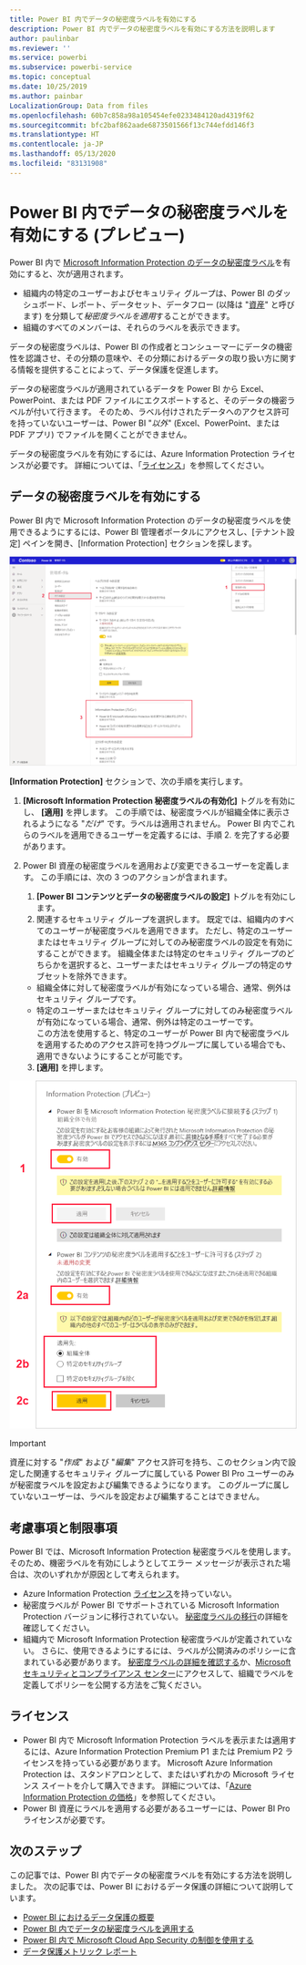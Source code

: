 ```yaml
---
title: Power BI 内でデータの秘密度ラベルを有効にする
description: Power BI 内でデータの秘密度ラベルを有効にする方法を説明します
author: paulinbar
ms.reviewer: ''
ms.service: powerbi
ms.subservice: powerbi-service
ms.topic: conceptual
ms.date: 10/25/2019
ms.author: painbar
LocalizationGroup: Data from files
ms.openlocfilehash: 60b7c858a98a105454efe0233484120ad4319f62
ms.sourcegitcommit: bfc2baf862aade6873501566f13c744efdd146f3
ms.translationtype: HT
ms.contentlocale: ja-JP
ms.lasthandoff: 05/13/2020
ms.locfileid: "83131908"
---
```

# <a name="enable-data-sensitivity-labels-in-power-bi-preview"></a>Power BI 内でデータの秘密度ラベルを有効にする (プレビュー)

Power BI 内で [Microsoft Information Protection のデータの秘密度ラベル](https://docs.microsoft.com/microsoft-365/compliance/sensitivity-labels)を有効にすると、次が適用されます。

* 組織内の特定のユーザーおよびセキュリティ グループは、Power BI のダッシュボード、レポート、データセット、データフロー (以降は "[資産](../collaborate-share/service-security-apply-data-sensitivity-labels.md)" と呼びます) を分類して*秘密度ラベルを適用*することができます。
* 組織のすべてのメンバーは、それらのラベルを表示できます。

データの秘密度ラベルは、Power BI の作成者とコンシューマーにデータの機密性を認識させ、その分類の意味や、その分類におけるデータの取り扱い方に関する情報を提供することによって、データ保護を促進します。

データの秘密度ラベルが適用されているデータを Power BI から Excel、PowerPoint、または PDF ファイルにエクスポートすると、そのデータの機密ラベルが付いて行きます。 そのため、ラベル付けされたデータへのアクセス許可を持っていないユーザーは、Power BI "*以外*" (Excel、PowerPoint、または PDF アプリ) でファイルを開くことができません。

データの秘密度ラベルを有効にするには、Azure Information Protection ライセンスが必要です。 詳細については、「[ライセンス](#licensing)」を参照してください。

## <a name="enable-data-sensitivity-labels"></a>データの秘密度ラベルを有効にする

Power BI 内で Microsoft Information Protection のデータの秘密度ラベルを使用できるようにするには、Power BI 管理者ポータルにアクセスし、[テナント設定] ペインを開き、[Information Protection] セクションを探します。

![[Information Protection] セクションを探す](media/service-security-enable-data-sensitivity-labels/enable-data-sensitivity-labels-01.png)

**[Information Protection]** セクションで、次の手順を実行します。
1.  **[Microsoft Information Protection 秘密度ラベルの有効化]** トグルを有効にし、 **[適用]** を押します。 この手順では、秘密度ラベルが組織全体に表示されるようになる "*だけ*" です。ラベルは適用されません。 Power BI 内でこれらのラベルを適用できるユーザーを定義するには、手順 2. を完了する必要があります。
2.  Power BI 資産の秘密度ラベルを適用および変更できるユーザーを定義します。 この手順には、次の 3 つのアクションが含まれます。
    1.  **[Power BI コンテンツとデータの秘密度ラベルの設定]** トグルを有効にします。
    2.  関連するセキュリティ グループを選択します。 既定では、組織内のすべてのユーザーが秘密度ラベルを適用できます。 ただし、特定のユーザーまたはセキュリティ グループに対してのみ秘密度ラベルの設定を有効にすることができます。 組織全体または特定のセキュリティ グループのどちらかを選択すると、ユーザーまたはセキュリティ グループの特定のサブセットを除外できます。
    * 組織全体に対して秘密度ラベルが有効になっている場合、通常、例外はセキュリティ グループです。
    * 特定のユーザーまたはセキュリティ グループに対してのみ秘密度ラベルが有効になっている場合、通常、例外は特定のユーザーです。  
    この方法を使用すると、特定のユーザーが Power BI 内で秘密度ラベルを適用するためのアクセス許可を持つグループに属している場合でも、適用できないようにすることが可能です。
    
    3. **[適用]** を押します。

![秘密度ラベルを有効にする](media/service-security-enable-data-sensitivity-labels/enable-data-sensitivity-labels-02.png)

> [!IMPORTANT]
> 資産に対する "*作成*" および "*編集*" アクセス許可を持ち、このセクション内で設定した関連するセキュリティ グループに属している Power BI Pro ユーザーのみが秘密度ラベルを設定および編集できるようになります。 このグループに属していないユーザーは、ラベルを設定および編集することはできません。 


## <a name="considerations-and-limitations"></a>考慮事項と制限事項

Power BI では、Microsoft Information Protection 秘密度ラベルを使用します。 そのため、機密ラベルを有効にしようとしてエラー メッセージが表示された場合は、次のいずれかが原因として考えられます。

* Azure Information Protection [ライセンス](#licensing)を持っていない。
* 秘密度ラベルが Power BI でサポートされている Microsoft Information Protection バージョンに移行されていない。 [秘密度ラベルの移行](https://docs.microsoft.com/azure/information-protection/configure-policy-migrate-labels)の詳細を確認してください。
* 組織内で Microsoft Information Protection 秘密度ラベルが定義されていない。 さらに、使用できるようにするには、ラベルが公開済みのポリシーに含まれている必要があります。 [秘密度ラベルの詳細を確認する](https://docs.microsoft.com/Office365/SecurityCompliance/sensitivity-labels)か、[Microsoft セキュリティとコンプライアンス センター](https://sip.protection.office.com/sensitivity?flight=EnableMIPLabels)にアクセスして、組織でラベルを定義してポリシーを公開する方法をご覧ください。

## <a name="licensing"></a>ライセンス

* Power BI 内で Microsoft Information Protection ラベルを表示または適用するには、Azure Information Protection Premium P1 または Premium P2 ライセンスを持っている必要があります。 Microsoft Azure Information Protection は、スタンドアロンとして、またはいずれかの Microsoft ライセンス スイートを介して購入できます。 詳細については、「[Azure Information Protection の価格](https://azure.microsoft.com/pricing/details/information-protection/)」を参照してください。
* Power BI 資産にラベルを適用する必要があるユーザーには、Power BI Pro ライセンスが必要です。


## <a name="next-steps"></a>次のステップ

この記事では、Power BI 内でデータの秘密度ラベルを有効にする方法を説明しました。 次の記事では、Power BI におけるデータ保護の詳細について説明しています。 

* [Power BI におけるデータ保護の概要](service-security-data-protection-overview.md)
* [Power BI 内でデータの秘密度ラベルを適用する](../collaborate-share/service-security-apply-data-sensitivity-labels.md)
* [Power BI 内で Microsoft Cloud App Security の制御を使用する](service-security-using-microsoft-cloud-app-security-controls.md)
* [データ保護メトリック レポート](service-security-data-protection-metrics-report.md)